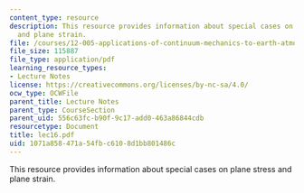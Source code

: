 ```yaml
---
content_type: resource
description: This resource provides information about special cases on plane stress
  and plane strain.
file: /courses/12-005-applications-of-continuum-mechanics-to-earth-atmospheric-and-planetary-sciences-spring-2006/1071a858471a54fbc6108d1bb801486c_lec16.pdf
file_size: 115887
file_type: application/pdf
learning_resource_types:
- Lecture Notes
license: https://creativecommons.org/licenses/by-nc-sa/4.0/
ocw_type: OCWFile
parent_title: Lecture Notes
parent_type: CourseSection
parent_uid: 556c63fc-b90f-9c17-add0-463a86844cdb
resourcetype: Document
title: lec16.pdf
uid: 1071a858-471a-54fb-c610-8d1bb801486c
---
```

This resource provides information about special cases on plane stress and plane strain.